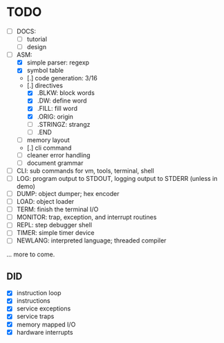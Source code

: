 # TODO #

- [ ] DOCS:
  - [ ] tutorial
  - [ ] design
- [ ] ASM:
  - [x] simple parser: regexp
  - [x] symbol table
  - [.] code generation: 3/16
  - [.] directives
    - [x] .BLKW: block words
    - [x] .DW: define word
    - [x] .FILL: fill word
    - [x] .ORIG: origin
    - [ ] .STRINGZ: strangz
    - [ ] .END
  - [ ] memory layout
  - [.] cli command
  - [ ] cleaner error handling
  - [ ] document grammar
- [ ] CLI: sub commands for vm, tools, terminal, shell
- [ ] LOG: program output to STDOUT, logging output to STDERR (unless in
      demo)
- [ ] DUMP: object dumper; hex encoder
- [ ] LOAD: object loader
- [ ] TERM: finish the terminal I/O
- [ ] MONITOR: trap, exception, and interrupt routines
- [ ] REPL: step debugger shell
- [ ] TIMER: simple timer device
- [ ] NEWLANG: interpreted language; threaded compiler

... more to come.

## DID ##

- [x] instruction loop
- [x] instructions
- [x] service exceptions
- [x] service traps
- [x] memory mapped I/O
- [x] hardware interrupts
